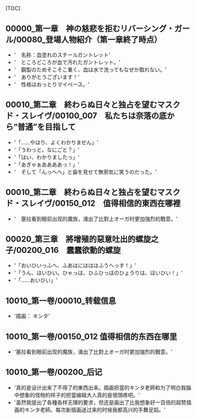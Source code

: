 # 

[TOC]

## 00000_第一章　神の慈悲を拒むリバーシング・ガール/00080_登場人物紹介（第一章終了時点）

- '　名称：血塗れのスチールガントレット'
- '　ところどころが血で汚れたガントレット。'
- '　鋼製のためそこそこ重く、血は水で洗ってもなぜか取れない。'
- '　ありがとうございます！'
- '　性格はおっとりマイペース。'


## 00010_第二章　終わらぬ日々と独占を望むマスクド・スレイヴ/00100_007　私たちは奈落の底から“普通”を目指して

- '「……やはり、よくわかりません」'
- '「うわっと。なにごと？」'
- '「はい、わかりましたっ」'
- '「あぎゃぁああああっ！」'
- '　そして「んっへへ」と歯を見せて無邪気に笑うのだった。'


## 00010_第二章　終わらぬ日々と独占を望むマスクド・スレイヴ/00150_012　值得相信的東西在哪裡

- '　塞拉看到眼前出现的魔族，涌出了比對上オーガ时更加強烈的戰意。'


## 00020_第三章　將增殖的惡意吐出的螺旋之子/00200_016　蠢蠢欲動的螺旋

- '「おいひいっふへ、ふあはにはははふうへっす！」'
- '「うん、ほいひい。ひゃっは、ひふひっほのひょうりは、ほいひい！」'
- '「……おいひい」'


## 10010_第一卷/00010_转载信息

- '插画： キンタ'


## 10010_第一卷/00150_012 值得相信的东西在哪里

- '塞拉看到眼前出现的魔族，涌出了比對上オーガ时更加強烈的戰意。'


## 10010_第一卷/00200_后记

- '真的是设计出来了不得了的東西出来。插画担當的キンタ老師和为了明白我腦中想象的怪物的样子的担當编辑大人真的是很頭疼吧。'
- '虽然我提出了各種各样无理的要求，但还是画出了比我想象好一百倍的超赞插画的キンタ老師。每次新插画送过来的时候我都高兴的手舞足蹈。'
